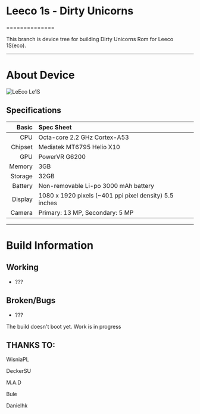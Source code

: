 # Leeco 1s - Dirty Unicorns
==============

This branch is device tree for building Dirty Unicorns Rom for Leeco 1S(eco).

---

# About Device

![LeEco Le1S](http://cdn2.gsmarena.com/vv/pics/leeco/letv-le-1s-1.jpg "LeEco Le1S")


## Specifications


Basic   | Spec Sheet
-------:|:-------------------------
CPU     | Octa-core 2.2 GHz Cortex-A53
Chipset | Mediatek MT6795 Helio X10
GPU     | PowerVR G6200
Memory  | 3GB
Storage | 32GB
Battery | Non-removable Li-po 3000 mAh battery
Display | 1080 x 1920 pixels (~401 ppi pixel density) 5.5 inches
Camera  | Primary: 13 MP, Secondary: 5 MP

---

# Build Information

## Working
* ???

## Broken/Bugs
* ???

The build doesn't boot yet. Work is in progress

## THANKS TO:

WisniaPL

DeckerSU

M.A.D

Bule

Danielhk
